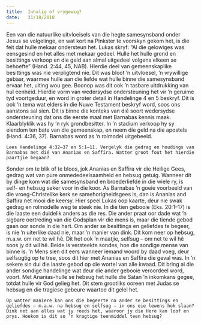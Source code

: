 ```yaml
---
title:  Inhalig of vrygewig?
date:   31/10/2018
---
```


Een van die natuurlike uitvloeisels van die hegte samesynsband onder Jesus se volgelinge, en wat kort na Pinkster te voorskyn gekom het, is die feit dat hulle mekaar ondersteun het. Lukas skryf: “Al die gelowiges was eensgesind en het alles met mekaar gedeel. Hulle het hulle grond en besittings verkoop en die geld aan almal uitgedeel volgens elkeen se behoefte” (Hand. 2:44, 45, NAB). Hierdie deel van gemeenskaplike besittings was nie verpligtend nie. Dit was bloot ’n uitvloesel, ’n vrywillige gebaar, waarmee hulle aan die liefde wat hulle binne die samesynsband ervaar het, uiting wou gee. Boonop was dit ook ’n tasbare uitdrukking van hul eenheid. Hierdie vorm van wedersydse ondersteuning het vir ’n geruime tyd voortgeduur, en word in groter detail in Handelinge 4 en 5 beskryf. Dit is ook ’n tema wat elders in die Nuwe Testament beskryf word, soos ons aanstons sal sien. Dit is binne die konteks van dié soort wedersydse ondersteuning dat ons die eerste maal met Barnabas kennis maak. Klaarblyklik was hy ’n ryk grondbesitter. In ’n stadium verkoop hy sy eiendom ten bate van die gemeenskap, en neem die geld na die apostels (Hand. 4:36, 37). Barnabas word as ’n rolmodel uitgebeeld. 

`Lees Handelinge 4:32–37 en 5:1–11. Vergelyk die gedrag en houdings van Barnabas met dié van Ananias en Saffira. Watter groot fout het hierdie paartjie begaan?` 

Sonder om te blik of te bloos, jok Ananias en Saffira vir die Heilige Gees, gedrag wat van pure onmededeelsaamheid en hebsug getuig. Wanneer dit by dinge kom wat die samesynsband en broederliefde in die wiele ry, is self- en hebsug seker voor in die koor. As Barnabas ’n goeie voorbeeld van die vroeg-Christelike kerk se samehorigheidsgees is, dan is Ananias and Saffira net mooi die keersy. Hier speel Lukas oop kaarte, deur nie swak gedrag en rolmodelle weg te steek nie. In die tien gebooie (Eks. 20:1–17) is die laaste een duidelik anders as die res. Die ander praat oor dade wat ’n sigbare oortreding van die Godsplan vir die mens is, maar die tiende gebod gaan oor sonde in die hart. Om ander se besittings en geliefdes te begeer, is nie ’n uiterlike daad nie, maar ’n manier van dink. Dit kom neer op hebsug, m.a.w. om net te wil hê. Dit het ook ’n maatjie, selfsug – om net te wil hê soos jy dit wil hê. Beide is versteekte sondes, hoe die sondige mense van binne is. ’n Mens sien dit eers wanneer iemand woord by daad voeg, deur selfsugtig op te tree, soos dit hier met Ananias en Saffira die geval was. In ’n sekere sin dui die laaste gebod op die wortel van alle kwaad. Dit bring al die ander sondige handelinge wat deur die ander gebooie veroordeel word, voort. Met Ananias-hulle se hebsug het hulle die Satan ’n inkomkans gegee, totdat hulle vir God gelieg het. Dit stem grootliks ooreen met Judas se hebsug en die tragiese gebeure waartoe dit gelei het. 

`Op watter maniere kan ons die begeerte na ander se besittings en geliefdes – m.a.w. na hebsug en selfsug – in ons eie lewens hok slaan? Dink net aan alles wat jy reeds het, waaroor jy die Here kan loof en prys. Hoekom is dit so ’n kragtige teenmiddel teen hebsug?`